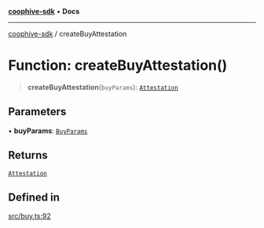 [**coophive-sdk**](../README.md) • **Docs**

***

[coophive-sdk](../globals.md) / createBuyAttestation

# Function: createBuyAttestation()

> **createBuyAttestation**(`buyParams`): [`Attestation`](../type-aliases/Attestation.md)

## Parameters

• **buyParams**: [`BuyParams`](../type-aliases/BuyParams.md)

## Returns

[`Attestation`](../type-aliases/Attestation.md)

## Defined in

[src/buy.ts:92](https://github.com/CoopHive/coophive-sdk/blob/14568f8ed39a1a97da258d7874396609b3c1d7b3/src/buy.ts#L92)
